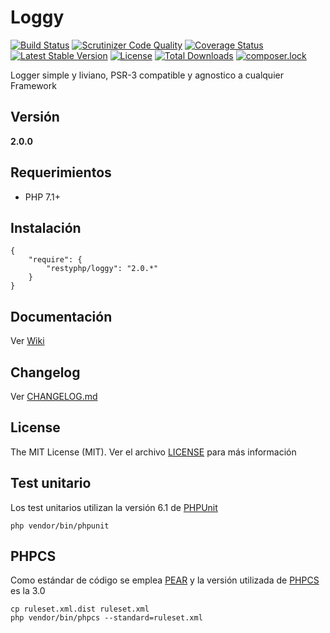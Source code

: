 Loggy
======

[![Build Status](https://travis-ci.org/mostofreddy/loggy.svg?branch=master)](https://travis-ci.org/mostofreddy/loggy)
[![Scrutinizer Code Quality](https://scrutinizer-ci.com/g/mostofreddy/loggy/badges/quality-score.png?b=master)](https://scrutinizer-ci.com/g/mostofreddy/loggy/?branch=master)
[![Coverage Status](https://coveralls.io/repos/github/mostofreddy/loggy/badge.svg?branch=master)](https://coveralls.io/github/mostofreddy/loggy?branch=master)
[![Latest Stable Version](https://poser.pugx.org/mostofreddy/loggy/v/stable.svg)](https://packagist.org/packages/mostofreddy/loggy)
[![License](https://poser.pugx.org/mostofreddy/loggy/license.svg)](https://packagist.org/packages/mostofreddy/loggy)
[![Total Downloads](https://poser.pugx.org/mostofreddy/loggy/downloads.svg)](https://packagist.org/packages/mostofreddy/loggy)
[![composer.lock](https://poser.pugx.org/mostofreddy/loggy/composerlock)](https://packagist.org/packages/mostofreddy/loggy)

Logger simple y liviano, PSR-3 compatible y agnostico a cualquier Framework

Versión
-------

__2.0.0__

Requerimientos
--------------

* PHP 7.1+

Instalación
-----------

```
{
    "require": {
        "restyphp/loggy": "2.0.*"
    }
}
```

Documentación
-------------

Ver [Wiki](https://github.com/mostofreddy/loggy/wiki)

Changelog
--------

Ver [CHANGELOG.md](CHANGELOG.md)

License
-------

The MIT License (MIT). Ver el archivo [LICENSE](LICENSE.md) para más información

Test unitario
------------

Los test unitarios utilizan la versión 6.1 de [PHPUnit](https://phpunit.de/)

```
php vendor/bin/phpunit
```

PHPCS
-----

Como estándar de código se emplea [PEAR](https://pear.php.net/manual/en/standards.php) y la versión utilizada de [PHPCS](https://github.com/squizlabs/PHP_CodeSniffer) es la 3.0

```
cp ruleset.xml.dist ruleset.xml
php vendor/bin/phpcs --standard=ruleset.xml
```
